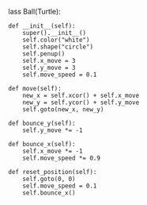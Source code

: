 lass Ball(Turtle):

    def __init__(self):
        super().__init__()
        self.color("white")
        self.shape("circle")
        self.penup()
        self.x_move = 3
        self.y_move = 3
        self.move_speed = 0.1

    def move(self):
        new_x = self.xcor() + self.x_move
        new_y = self.ycor() + self.y_move
        self.goto(new_x, new_y)

    def bounce_y(self):
        self.y_move *= -1

    def bounce_x(self):
        self.x_move *= -1
        self.move_speed *= 0.9

    def reset_position(self):
        self.goto(0, 0)
        self.move_speed = 0.1
        self.bounce_x()
